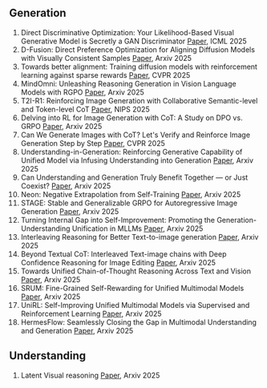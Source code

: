 ## Generation
1. Direct Discriminative Optimization: Your Likelihood-Based Visual Generative Model is Secretly a GAN Discriminator [Paper](https://arxiv.org/pdf/2503.01103), ICML 2025
2. D-Fusion: Direct Preference Optimization for Aligning Diffusion Models with Visually Consistent Samples [Paper](https://arxiv.org/abs/2505.22002), Arxiv 2025
3. Towards better alignment: Training diffusion models with reinforcement learning against sparse rewards [Paper](https://arxiv.org/abs/2503.11240), CVPR 2025
4. MindOmni: Unleashing Reasoning Generation in Vision Language Models with RGPO [Paper](https://arxiv.org/pdf/2505.13031), Arxiv 2025
5. T2I-R1: Reinforcing Image Generation with Collaborative Semantic-level and Token-level CoT [Paper](https://arxiv.org/pdf/2505.00703), NIPS 2025
6. Delving into RL for Image Generation with CoT: A Study on DPO vs. GRPO [Paper](https://arxiv.org/pdf/2505.17017), Arxiv 2025
7. Can We Generate Images with CoT? Let's Verify and Reinforce Image Generation Step by Step [Paper](https://arxiv.org/pdf/2501.13926?), CVPR 2025
8. Understanding-in-Generation: Reinforcing Generative Capability of Unified Model via Infusing Understanding into Generation [Paper](https://arxiv.org/pdf/2509.18639), Arxiv 2025
9. Can Understanding and Generation Truly Benefit Together — or Just Coexist? [Paper](https://github.com/PKU-YuanGroup/UAE), Arxiv 2025
10. Neon: Negative Extrapolation from Self‑Training [Paper](https://www.arxiv.org/pdf/2510.03597), Arxiv 2025
11. STAGE: Stable and Generalizable GRPO for Autoregressive Image Generation [Paper](https://arxiv.org/abs/2509.25027), Arxiv 2025
12. Turning Internal Gap into Self-Improvement: Promoting the Generation-Understanding Unification in MLLMs [Paper](https://arxiv.org/pdf/2507.16663), Arxiv 2025
13. Interleaving Reasoning for Better Text-to-image generation [Paper](https://arxiv.org/pdf/2509.06945), Arxiv 2025
14. Beyond Textual CoT: Interleaved Text-image chains with Deep Confidence Reasoning for Image Editing [Paper](https://arxiv.org/pdf/2510.08157v1), Arxiv 2025
15. Towards Unified Chain-of-Thought Reasoning Across Text and Vision [Paper](https://arxiv.org/pdf/2508.05606v2), Arxiv 2025
16. SRUM: Fine-Grained Self-Rewarding for Unified Multimodal Models [Paper](https://arxiv.org/pdf/2510.12784), Arxiv 2025
17. UniRL: Self-Improving Unified Multimodal Models via Supervised and Reinforcement Learning [Paper](https://arxiv.org/pdf/2505.23380), Arxiv 2025
18. HermesFlow: Seamlessly Closing the Gap in Multimodal Understanding and Generation [Paper](https://arxiv.org/pdf/2502.12148), Arxiv 2025

## Understanding
1. Latent Visual reasoning [Paper](https://www.arxiv.org/pdf/2509.24251), Arxiv 2025

